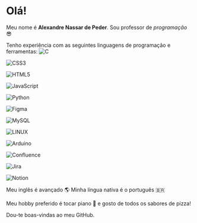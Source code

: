 # Olá!

Meu nome é **Alexandre Nassar de Peder**. Sou professor de *programação* :sunglasses:

Tenho experiência com as seguintes linguagens de programação e ferramentas:
![C](https://img.shields.io/badge/c-%2300599C.svg?style=for-the-badge&logo=c&logoColor=white)

![CSS3](https://img.shields.io/badge/css3-%231572B6.svg?style=for-the-badge&logo=css3&logoColor=white)

![HTML5](https://img.shields.io/badge/html5-%23E34F26.svg?style=for-the-badge&logo=html5&logoColor=white)

![JavaScript](https://img.shields.io/badge/javascript-%23323330.svg?style=for-the-badge&logo=javascript&logoColor=%23F7DF1E)

![Python](https://img.shields.io/badge/python-3670A0?style=for-the-badge&logo=python&logoColor=ffdd54)

![Figma](https://img.shields.io/badge/figma-%23F24E1E.svg?style=for-the-badge&logo=figma&logoColor=white)

![MySQL](https://img.shields.io/badge/mysql-%2300f.svg?style=for-the-badge&logo=mysql&logoColor=white)

![LINUX](https://img.shields.io/badge/Linux-FCC624?style=for-the-badge&logo=linux&logoColor=black)

![Arduino](https://img.shields.io/badge/-Arduino-00979D?style=for-the-badge&logo=Arduino&logoColor=white)

![Confluence](https://img.shields.io/badge/confluence-%23172BF4.svg?style=for-the-badge&logo=confluence&logoColor=white)

![Jira](https://img.shields.io/badge/jira-%230A0FFF.svg?style=for-the-badge&logo=jira&logoColor=white)

![Notion](https://img.shields.io/badge/Notion-%23000000.svg?style=for-the-badge&logo=notion&logoColor=white)

Meu inglês é avançado :earth_americas:
Minha língua nativa é o português :brazil:

Meu hobby preferido é tocar piano :musical_keyboard: e gosto de todos os sabores de pizza!

Dou-te boas-vindas ao meu GitHub.
